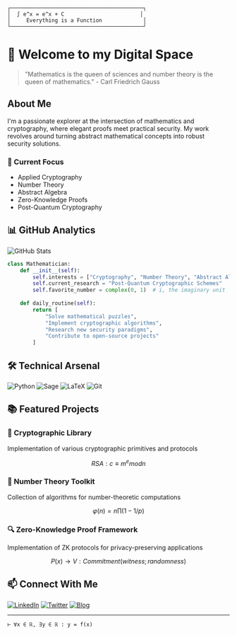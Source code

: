 ```ascii-art
┌──────────────────────────────────────────┐
│  ∫ e^x = e^x + C                        │
│     Everything is a Function             │
└──────────────────────────────────────────┘
```

# 🔐 Welcome to my Digital Space

> "Mathematics is the queen of sciences and number theory is the queen of mathematics." - Carl Friedrich Gauss

## About Me

I'm a passionate explorer at the intersection of mathematics and cryptography, where elegant proofs meet practical security. My work revolves around turning abstract mathematical concepts into robust security solutions.

### 🎯 Current Focus
- Applied Cryptography
- Number Theory
- Abstract Algebra
- Zero-Knowledge Proofs
- Post-Quantum Cryptography

## 📊 GitHub Analytics

![GitHub Stats](https://github-readme-stats.vercel.app/api?username=YOUR_USERNAME&show_icons=true&theme=radical)

```python
class Mathematician:
    def __init__(self):
        self.interests = ["Cryptography", "Number Theory", "Abstract Algebra"]
        self.current_research = "Post-Quantum Cryptographic Schemes"
        self.favorite_number = complex(0, 1)  # i, the imaginary unit
        
    def daily_routine(self):
        return [
            "Solve mathematical puzzles",
            "Implement cryptographic algorithms",
            "Research new security paradigms",
            "Contribute to open-source projects"
        ]
```

## 🛠️ Technical Arsenal

![Python](https://img.shields.io/badge/-Python-3776AB?style=flat-square&logo=Python&logoColor=white)
![Sage](https://img.shields.io/badge/-SageMath-000000?style=flat-square)
![LaTeX](https://img.shields.io/badge/-LaTeX-008080?style=flat-square&logo=LaTeX&logoColor=white)
![Git](https://img.shields.io/badge/-Git-F05032?style=flat-square&logo=git&logoColor=white)

## 📚 Featured Projects

### 🔐 Cryptographic Library
Implementation of various cryptographic primitives and protocols
```math
RSA: c ≡ m^e mod n
```

### 🧮 Number Theory Toolkit
Collection of algorithms for number-theoretic computations
```math
φ(n) = n ∏(1 - 1/p)
```

### 🔍 Zero-Knowledge Proof Framework
Implementation of ZK protocols for privacy-preserving applications
```math
P(x) → V: Commitment(witness; randomness)
```

## 📫 Connect With Me

[![LinkedIn](https://img.shields.io/badge/-LinkedIn-0077B5?style=flat-square&logo=LinkedIn&logoColor=white)](YOUR_LINKEDIN)
[![Twitter](https://img.shields.io/badge/-Twitter-1DA1F2?style=flat-square&logo=Twitter&logoColor=white)](YOUR_TWITTER)
[![Blog](https://img.shields.io/badge/-Blog-FF4088?style=flat-square&logo=Hugo&logoColor=white)](YOUR_BLOG)

---

```ascii-art
⊢ ∀x ∈ ℝ, ∃y ∈ ℝ : y = f(x)
```
